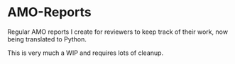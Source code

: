 # AMO-Reports
Regular AMO reports I create for reviewers to keep track of their work, now being translated to Python.

This is very much a WIP and requires lots of cleanup.
